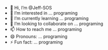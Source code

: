 - 👋 Hi, I’m @Jeff-SOS
- 👀 I’m interested in ... programing
- 🌱 I’m currently learning ... programing
- 💞️ I’m looking to collaborate on ... programing
- 📫 How to reach me ... programing
- 😄 Pronouns: ... programing
- ⚡ Fun fact: ... programing

<!---
Jeff-SOS/Jeff-SOS is a ✨ special ✨ repository because its `README.md` (this file) appears on your GitHub profile.
You can click the Preview link to take a look at your changes.
--->
